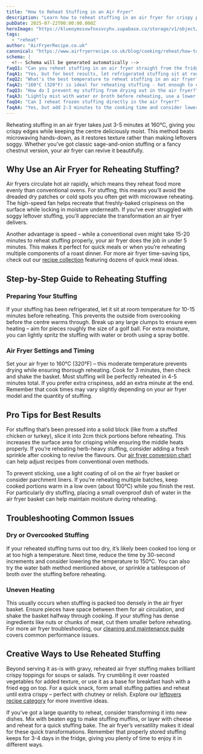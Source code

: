 ```yaml
---
title: "How to Reheat Stuffing in an Air Fryer"
description: "Learn how to reheat stuffing in an air fryer for crispy perfection. Get the best temperature, timing, and tips for moist, delicious leftovers."
pubDate: 2025-07-22T00:00:00.000Z
heroImage: "https://klueoymssxwfnxsvcyhv.supabase.co/storage/v1/object/public/Shmucket/how-to-reheat-stuffing-in-air-fryer.png"
tags:
  - "reheat"
author: "AirFryerRecipe.co.uk"
canonical: "https://www.airfryerrecipe.co.uk/blog/cooking/reheat/how-to-reheat-stuffing-in-air-fryer"
schema: |
  <!-- Schema will be generated automatically -->
faqQ1: "Can you reheat stuffing in an air fryer straight from the fridge?"
faqA1: "Yes, but for best results, let refrigerated stuffing sit at room temperature for 10-15 minutes first. This helps it reheat more evenly without drying out the exterior before the centre warms through."
faqQ2: "What's the best temperature to reheat stuffing in an air fryer?"
faqA2: "160°C (320°F) is ideal for reheating stuffing - hot enough to crisp the outside while gently warming the interior. Some models may vary, so start checking at 3 minutes and adjust as needed."
faqQ3: "How do I prevent my stuffing from drying out in the air fryer?"
faqA3: "Lightly mist with water or broth before reheating, use a lower temperature (150°C), and check frequently. Breaking it into smaller pieces and not overcrowding the basket also helps maintain moisture."
faqQ4: "Can I reheat frozen stuffing directly in the air fryer?"
faqA4: "Yes, but add 2-3 minutes to the cooking time and consider lowering the temperature slightly (to 150°C). For best results, thaw overnight in the fridge first, then reheat as normal."
---
```

<p>Reheating stuffing in an air fryer takes just 3-5 minutes at 160°C, giving you crispy edges while keeping the centre deliciously moist. This method beats microwaving hands-down, as it restores texture rather than making leftovers soggy. Whether you’ve got classic sage-and-onion stuffing or a fancy chestnut version, your air fryer can revive it beautifully.</p>

<h2>Why Use an Air Fryer for Reheating Stuffing?</h2>
<p>Air fryers circulate hot air rapidly, which means they reheat food more evenly than conventional ovens. For stuffing, this means you’ll avoid the dreaded dry patches or cold spots you often get with microwave reheating. The high-speed fan helps recreate that freshly-baked crispiness on the surface while locking in moisture underneath. If you’ve ever struggled with soggy leftover stuffing, you’ll appreciate the transformation an air fryer delivers.</p>
<p>Another advantage is speed – while a conventional oven might take 15-20 minutes to reheat stuffing properly, your air fryer does the job in under 5 minutes. This makes it perfect for quick meals or when you’re reheating multiple components of a roast dinner. For more air fryer time-saving tips, check out our <a href=https://www.airfryerrecipe.co.uk/recipes>recipe collection</a> featuring dozens of quick meal ideas.</p>

<h2>Step-by-Step Guide to Reheating Stuffing</h2>
<h3>Preparing Your Stuffing</h3>
<p>If your stuffing has been refrigerated, let it sit at room temperature for 10-15 minutes before reheating. This prevents the outside from overcooking before the centre warms through. Break up any large clumps to ensure even heating – aim for pieces roughly the size of a golf ball. For extra moisture, you can lightly spritz the stuffing with water or broth using a spray bottle.</p>

<h3>Air Fryer Settings and Timing</h3>
<p>Set your air fryer to 160°C (320°F) – this moderate temperature prevents drying while ensuring thorough reheating. Cook for 3 minutes, then check and shake the basket. Most stuffing will be perfectly reheated in 4-5 minutes total. If you prefer extra crispiness, add an extra minute at the end. Remember that cook times may vary slightly depending on your air fryer model and the quantity of stuffing.</p>

<h2>Pro Tips for Best Results</h2>
<p>For stuffing that’s been pressed into a solid block (like from a stuffed chicken or turkey), slice it into 2cm thick portions before reheating. This increases the surface area for crisping while ensuring the middle heats properly. If you’re reheating herb-heavy stuffing, consider adding a fresh sprinkle after cooking to revive the flavours. Our <a href=https://www.airfryerrecipe.co.uk/air-fryer-conversion-chart>air fryer conversion chart</a> can help adjust recipes from conventional oven methods.</p>
<p>To prevent sticking, use a light coating of oil on the air fryer basket or consider parchment liners. If you’re reheating multiple batches, keep cooked portions warm in a low oven (about 100°C) while you finish the rest. For particularly dry stuffing, placing a small ovenproof dish of water in the air fryer basket can help maintain moisture during reheating.</p>

<h2>Troubleshooting Common Issues</h2>
<h3>Dry or Overcooked Stuffing</h3>
<p>If your reheated stuffing turns out too dry, it’s likely been cooked too long or at too high a temperature. Next time, reduce the time by 30-second increments and consider lowering the temperature to 150°C. You can also try the water bath method mentioned above, or sprinkle a tablespoon of broth over the stuffing before reheating.</p>

<h3>Uneven Heating</h3>
<p>This usually occurs when stuffing is packed too densely in the air fryer basket. Ensure pieces have space between them for air circulation, and shake the basket halfway through cooking. If your stuffing has dense ingredients like nuts or chunks of meat, cut them smaller before reheating. For more air fryer troubleshooting, our <a href=https://www.airfryerrecipe.co.uk/air-fryer-cleaner>cleaning and maintenance guide</a> covers common performance issues.</p>

<h2>Creative Ways to Use Reheated Stuffing</h2>
<p>Beyond serving it as-is with gravy, reheated air fryer stuffing makes brilliant crispy toppings for soups or salads. Try crumbling it over roasted vegetables for added texture, or use it as a base for breakfast hash with a fried egg on top. For a quick snack, form small stuffing patties and reheat until extra crispy – perfect with chutney or relish. Explore our <a href=https://www.airfryerrecipe.co.uk/recipe-category/leftovers>leftovers recipe category</a> for more inventive ideas.</p>
<p>If you’ve got a large quantity to reheat, consider transforming it into new dishes. Mix with beaten egg to make stuffing muffins, or layer with cheese and reheat for a quick stuffing bake. The air fryer’s versatility makes it ideal for these quick transformations. Remember that properly stored stuffing keeps for 3-4 days in the fridge, giving you plenty of time to enjoy it in different ways.</p>
